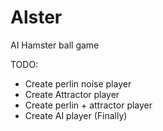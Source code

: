 # Alster
AI Hamster ball game

TODO:
  - Create perlin noise player
  - Create Attractor player
  - Create perlin + attractor player
  - Create AI player (Finally)
